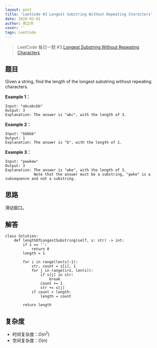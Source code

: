 ```yaml
---
layout: post
title: 'LeetCode #3 Longest Substring Without Repeating Characters'
date: 2020-02-01
author: 郑之杰
cover: ''
tags: LeetCode
---
```


> LeetCode 每日一题 #3.[Longest Substring Without Repeating Characters](https://leetcode-cn.com/problems/longest-substring-without-repeating-characters/)

## 题目
Given a string, find the length of the longest substring without repeating characters.

**Example 1：**
```
Input: "abcabcbb"
Output: 3 
Explanation: The answer is "abc", with the length of 3.
```

**Example 2：**
```
Input: "bbbbb"
Output: 1
Explanation: The answer is "b", with the length of 1.
```

**Example 3：**
```
Input: "pwwkew"
Output: 3
Explanation: The answer is "wke", with the length of 3. 
             Note that the answer must be a substring, "pwke" is a subsequence and not a substring.
```

## 思路
滑动窗口。

## 解答
```
class Solution:
    def lengthOfLongestSubstring(self, s: str) -> int:
        if s == '':
            return 0
        length = 1

        for i in range(len(s)-1):
            str, count = s[i], 1
            for j in range(i+1, len(s)):
                if s[j] in str:
                    break
                count += 1
                str += s[j]
            if count > length:
                length = count
        
        return length
```

## 复杂度
- 时间复杂度：$O(n^2)$
- 空间复杂度：$O(n)$
